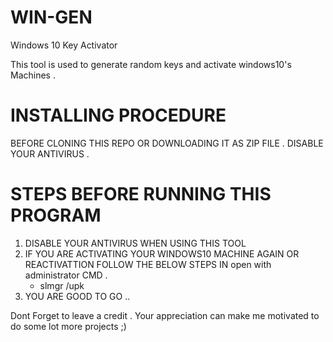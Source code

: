 # WIN-GEN
Windows 10 Key Activator

This tool is used to generate random keys and activate windows10's Machines . 

# INSTALLING PROCEDURE 
BEFORE CLONING THIS REPO OR DOWNLOADING IT AS ZIP FILE . DISABLE YOUR ANTIVIRUS .


# STEPS BEFORE RUNNING THIS PROGRAM 

1. DISABLE YOUR ANTIVIRUS WHEN USING THIS TOOL
2. IF YOU ARE ACTIVATING YOUR WINDOWS10 MACHINE AGAIN OR REACTIVATTION FOLLOW THE BELOW STEPS IN open with administrator CMD .
    * slmgr /upk
3. YOU ARE GOOD TO GO ..


Dont Forget to leave a credit . Your appreciation can make me motivated to do some lot more projects ;)
